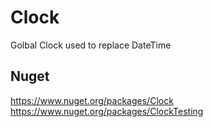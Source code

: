# Clock
Golbal Clock used to replace DateTime

## Nuget

https://www.nuget.org/packages/Clock
https://www.nuget.org/packages/ClockTesting
